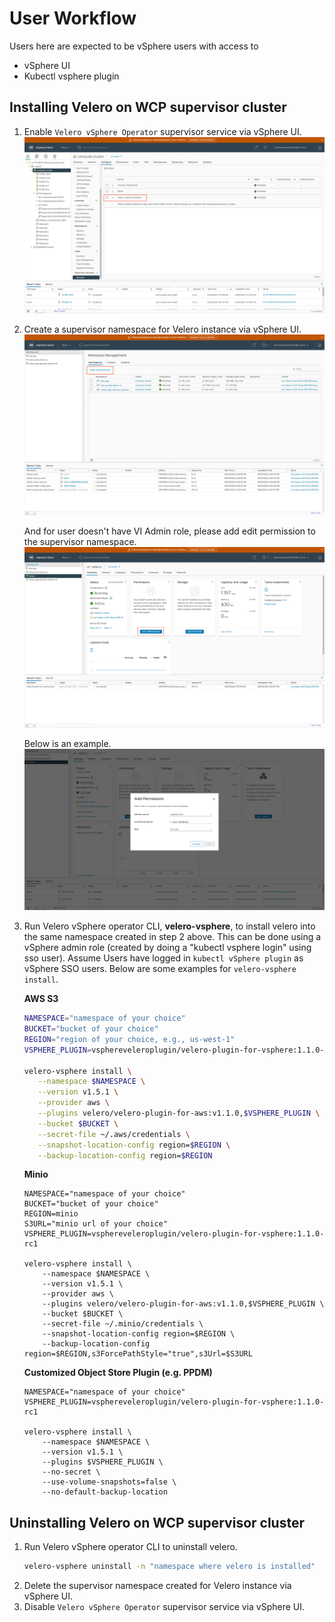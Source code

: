 # User Workflow
Users here are expected to be vSphere users with access to

* vSphere UI
* Kubectl vsphere plugin

## Installing Velero on WCP supervisor cluster
1. Enable `Velero vSphere Operator` supervisor service via vSphere UI.
    ![How to enable `Velero vSphere Operator` supervisor service](pics/how-to-enable-supervisor-service.png)

2. Create a supervisor namespace for Velero instance via vSphere UI. 
    ![How to create a supervisor namespace](pics/how-to-create-supervisor-namespace.png)
    
    And for user doesn't have VI Admin role, please add edit permission to the supervisor namespace.
    ![Where to add edit permission in supervisor namespace](pics/how-to-add-permission.png)
    
    Below is an example. 
    ![What to do when adding edit permission](pics/grant-edit-permission.png)

3. Run Velero vSphere operator CLI, **velero-vsphere**, to install velero into the same namespace created in step 2 above.
This can be done using a vSphere admin role (created by doing a "kubectl vsphere login" using sso user).
Assume Users have logged in `kubectl vSphere plugin` as vSphere SSO users.
Below are some examples for `velero-vsphere install`.

    **AWS S3**
    
    ```bash
    NAMESPACE="namespace of your choice"
    BUCKET="bucket of your choice"
    REGION="region of your choice, e.g., us-west-1"
    VSPHERE_PLUGIN=vsphereveleroplugin/velero-plugin-for-vsphere:1.1.0-rc1
 
    velero-vsphere install \
       --namespace $NAMESPACE \
       --version v1.5.1 \
       --provider aws \
       --plugins velero/velero-plugin-for-aws:v1.1.0,$VSPHERE_PLUGIN \
       --bucket $BUCKET \
       --secret-file ~/.aws/credentials \
       --snapshot-location-config region=$REGION \
       --backup-location-config region=$REGION
    ```

    **Minio**

    ```
    NAMESPACE="namespace of your choice"
    BUCKET="bucket of your choice"
    REGION=minio
    S3URL="minio url of your choice"
    VSPHERE_PLUGIN=vsphereveleroplugin/velero-plugin-for-vsphere:1.1.0-rc1
    
    velero-vsphere install \
        --namespace $NAMESPACE \
        --version v1.5.1 \
        --provider aws \
        --plugins velero/velero-plugin-for-aws:v1.1.0,$VSPHERE_PLUGIN \
        --bucket $BUCKET \
        --secret-file ~/.minio/credentials \
        --snapshot-location-config region=$REGION \
        --backup-location-config region=$REGION,s3ForcePathStyle="true",s3Url=$S3URL
    ```
    
    **Customized Object Store Plugin (e.g. PPDM)**

    ```
    NAMESPACE="namespace of your choice"
    VSPHERE_PLUGIN=vsphereveleroplugin/velero-plugin-for-vsphere:1.1.0-rc1
    
    velero-vsphere install \
        --namespace $NAMESPACE \
        --version v1.5.1 \
        --plugins $VSPHERE_PLUGIN \
        --no-secret \
        --use-volume-snapshots=false \
        --no-default-backup-location
    ```

## Uninstalling Velero on WCP supervisor cluster
1. Run Velero vSphere operator CLI to uninstall velero.
    ```bash
    velero-vsphere uninstall -n "namespace where velero is installed"
    ```
2. Delete the supervisor namespace created for Velero instance via vSphere UI.
3. Disable `Velero vSphere Operator` supervisor service via vSphere UI.
